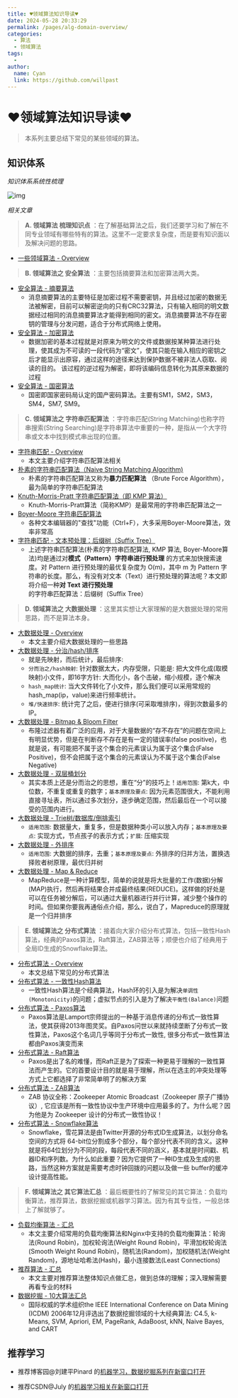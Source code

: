 ```yaml
---
title: ♥领域算法知识导读♥
date: 2024-05-28 20:33:29
permalink: /pages/alg-domain-overview/
categories:
  - 算法
  - 领域算法
tags:
  - 
author: 
  name: Cyan
  link: https://github.com/willpast
---
```

# ♥领域算法知识导读♥

> 本系列主要总结下常见的某些领域的算法。

## 知识体系

 _知识体系系统性梳理_

![img](https://cdn.jsdelivr.net/gh/willpast/image/blog/ka_java/alg-domain-2.png)

 _相关文章_

> **A. 领域算法 梳理知识点**
> ：在了解基础算法之后，我们还要学习和了解在不同专业领域有哪些特有的算法。这里不一定要求复杂度，而是要有知识面以及解决问题的思路。

  * [一些领域算法 - Overview](/pages/alg-domain-overview)

> **B. 领域算法之 安全算法** ：主要包括摘要算法和加密算法两大类。

  * [安全算法 - 摘要算法](/pages/alg-domain-security-degist)
    * 消息摘要算法的主要特征是加密过程不需要密钥，并且经过加密的数据无法被解密，目前可以解密逆向的只有CRC32算法，只有输入相同的明文数据经过相同的消息摘要算法才能得到相同的密文。消息摘要算法不存在密钥的管理与分发问题，适合于分布式网络上使用。
  * [安全算法 - 加密算法](/pages/alg-domain-security-secure)
    * 数据加密的基本过程就是对原来为明文的文件或数据按某种算法进行处理，使其成为不可读的一段代码为“密文”，使其只能在输入相应的密钥之后才能显示出原容，通过这样的途径来达到保护数据不被非法人窃取、阅读的目的。 该过程的逆过程为解密，即将该编码信息转化为其原来数据的过程
  * [安全算法 - 国密算法](/pages/alg-domain-security-sm)
    * 国密即国家密码局认定的国产密码算法。主要有SM1，SM2，SM3，SM4，SM7, SM9。

> **C. 领域算法之 字符串匹配算法** ：字符串匹配(String Matchiing)也称字符串搜索(String
> Searching)是字符串算法中重要的一种，是指从一个大字符串或文本中找到模式串出现的位置。
  * [字符串匹配 - Overview](/pages/alg-domain-char-match-overview)
    * 本文主要介绍字符串匹配算法相关
  * [朴素的字符串匹配算法（Naive String Matching Algorithm)](/pages/alg-domain-char-match-bf)
    * 朴素的字符串匹配算法又称为**暴力匹配算法** （Brute Force Algorithm），最为简单的字符串匹配算法
  * [Knuth-Morris-Pratt 字符串匹配算法（即 KMP 算法）](/pages/alg-domain-char-match-kmp)
    * Knuth-Morris-Pratt算法（简称KMP）是最常用的字符串匹配算法之一
  * [Boyer-Moore 字符串匹配算法](/pages/alg-domain-char-match-bm)
    * 各种文本编辑器的"查找"功能（Ctrl+F），大多采用Boyer-Moore算法，效率非常高
  * [字符串匹配 - 文本预处理：后缀树（Suffix Tree）](/pages/alg-domain-char-match-st)
    * 上述字符串匹配算法(朴素的字符串匹配算法, KMP 算法, Boyer-Moore算法)均是通过对**模式（Pattern）字符串进行预处理** 的方式来加快搜索速度。对 Pattern 进行预处理的最优复杂度为 O(m)，其中 m 为 Pattern 字符串的长度。那么，有没有对文本（Text）进行预处理的算法呢？本文即将介绍一种**对 Text 进行预处理** 的字符串匹配算法：后缀树（Suffix Tree）

> **D. 领域算法之 大数据处理** ：这里其实想让大家理解的是大数据处理的常用思路，而不是算法本身。

  * [大数据处理 - Overview](/pages/alg-domain-bigdata-overview)
    * 本文主要介绍大数据处理的一些思路
  * [大数据处理 - 分治/hash/排序](/pages/alg-domain-bigdata-devide-and-hash)
    * 就是先映射，而后统计，最后排序:
    * `分而治之/hash映射`: 针对数据太大，内存受限，只能是: 把大文件化成(取模映射)小文件，即16字方针: 大而化小，各个击破，缩小规模，逐个解决
    * `hash_map统计`: 当大文件转化了小文件，那么我们便可以采用常规的hash_map(ip，value)来进行频率统计。
    * `堆/快速排序`: 统计完了之后，便进行排序(可采取堆排序)，得到次数最多的IP。
  * [大数据处理 - Bitmap & Bloom Filter](/pages/alg-domain-bigdata-bloom-filter)
    * 布隆过滤器有着广泛的应用，对于大量数据的“存不存在”的问题在空间上有明显优势，但是在判断存不存在是有一定的错误率(false positive)，也就是说，有可能把不属于这个集合的元素误认为属于这个集合(False Positive)，但不会把属于这个集合的元素误认为不属于这个集合(False Negative)
  * [大数据处理 - 双层桶划分](/pages/alg-domain-bigdata-bucket)
    * 其实本质上还是分而治之的思想，重在“分”的技巧上！`适用范围`: 第k大，中位数，不重复或重复的数字；`基本原理及要点`: 因为元素范围很大，不能利用直接寻址表，所以通过多次划分，逐步确定范围，然后最后在一个可以接受的范围内进行。
  * [大数据处理 - Trie树/数据库/倒排索引](/pages/alg-domain-bigdata-db-index)
    * `适用范围`: 数据量大，重复多，但是数据种类小可以放入内存；`基本原理及要点`: 实现方式，节点孩子的表示方式；`扩展`: 压缩实现
  * [大数据处理 - 外排序](/pages/alg-domain-bigdata-outsort)
    * `适用范围`: 大数据的排序，去重；`基本原理及要点`: 外排序的归并方法，置换选择败者树原理，最优归并树
  * [大数据处理 - Map & Reduce](/pages/alg-domain-bigdata-map-reduce)
    * MapReduce是一种计算模型，简单的说就是将大批量的工作(数据)分解(MAP)执行，然后再将结果合并成最终结果(REDUCE)。这样做的好处是可以在任务被分解后，可以通过大量机器进行并行计算，减少整个操作的时间。但如果你要我再通俗点介绍，那么，说白了，Mapreduce的原理就是一个归并排序

> **E. 领域算法之 分布式算法**
> ：接着向大家介绍分布式算法，包括一致性Hash算法，经典的Paxos算法，Raft算法，ZAB算法等；顺便也介绍了经典用于全局ID生成的Snowflake算法。

  * [分布式算法 - Overview](/pages/alg-domain-distribute-overview)
    * 本文总结下常见的分布式算法
  * [分布式算法 - 一致性Hash算法](/pages/alg-domain-distribute-consistency-hash)
    * 一致性Hash算法是个经典算法，Hash环的引入是为解决`单调性(Monotonicity)`的问题；虚拟节点的引入是为了解决`平衡性(Balance)`问题
  * [分布式算法 - Paxos算法](/pages/alg-domain-distribute-paxos)
    * Paxos算法是Lamport宗师提出的一种基于消息传递的分布式一致性算法，使其获得2013年图灵奖。自Paxos问世以来就持续垄断了分布式一致性算法，Paxos这个名词几乎等同于分布式一致性, 很多分布式一致性算法都由Paxos演变而来
  * [分布式算法 - Raft算法](/pages/alg-domain-distribute-raft)
    * Paxos是出了名的难懂，而Raft正是为了探索一种更易于理解的一致性算法而产生的。它的首要设计目的就是易于理解，所以在选主的冲突处理等方式上它都选择了非常简单明了的解决方案
  * [分布式算法 - ZAB算法](/pages/alg-domain-distribute-zab)
    * ZAB 协议全称：Zookeeper Atomic Broadcast（Zookeeper 原子广播协议）, 它应该是所有一致性协议中生产环境中应用最多的了。为什么呢？因为他是为 Zookeeper 设计的分布式一致性协议！
  * [分布式算法 - Snowflake算法](/pages/alg-domain-id-snowflake)
    * Snowflake，雪花算法是由Twitter开源的分布式ID生成算法，以划分命名空间的方式将 64-bit位分割成多个部分，每个部分代表不同的含义。这种就是将64位划分为不同的段，每段代表不同的涵义，基本就是时间戳、机器ID和序列数。为什么如此重要？因为它提供了一种ID生成及生成的思路，当然这种方案就是需要考虑时钟回拨的问题以及做一些 buffer的缓冲设计提高性能。

> **F. 领域算法之 其它算法汇总**
> ：最后概要性的了解常见的其它算法：负载均衡算法，推荐算法，数据挖掘或机器学习算法。因为有其专业性，一般总体上了解就够了。

  * [负载均衡算法 - 汇总](/pages/alg-domain-load-balance)
    * 本文主要介绍常用的负载均衡算法和Nginx中支持的负载均衡算法：轮询法(Round Robin)，加权轮询法(Weight Round Robin)，平滑加权轮询法(Smooth Weight Round Robin)，随机法(Random)，加权随机法(Weight Random)，源地址哈希法(Hash)，最小连接数法(Least Connections)
  * [推荐算法 - 汇总](/pages/alg-domain-suggest)
    * 本文主要对推荐算法整体知识点做汇总，做到总体的理解；深入理解需要再看专业的材料
  * [数据挖掘 - 10大算法汇总](/pages/alg-domain-machine)
    * 国际权威的学术组织the IEEE International Conference on Data Mining (ICDM) 2006年12月评选出了数据挖掘领域的十大经典算法: C4.5, k-Means, SVM, Apriori, EM, PageRank, AdaBoost, kNN, Naive Bayes, and CART

## 推荐学习

  * 推荐博客园@刘建平Pinard 的[机器学习，数据挖掘系列在新窗口打开](https://www.cnblogs.com/pinard/)

  * 推荐CSDN@July 的[机器学习相关在新窗口打开](https://blog.csdn.net/v_july_v/article/category/1106578)

 